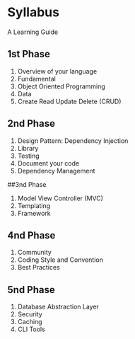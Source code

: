 # Syllabus
A Learning Guide

## 1st Phase
1. Overview of your language
3. Fundamental
4. Object Oriented Programming
4. Data
5. Create Read Update Delete (CRUD)

## 2nd Phase

1. Design Pattern: Dependency Injection
2. Library
3. Testing
4. Document your code
5. Dependency Management

##3nd Phase
1. Model View Controller (MVC)
2. Templating
3. Framework

## 4nd Phase
1. Community
2. Coding Style and Convention
3. Best Practices
 
## 5nd Phase

1. Database Abstraction Layer
2. Security
3. Caching
4. CLI Tools
